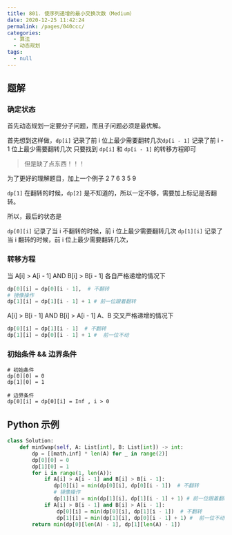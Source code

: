 ```yaml
---
title: 801. 使序列递增的最小交换次数（Medium）
date: 2020-12-25 11:42:24
permalink: /pages/040ccc/
categories: 
  - 算法
  - 动态规划
tags: 
  - null
---
```


## 题解

### 确定状态 

首先动态规划一定要分子问题，而且子问题必须是最优解。

首先想到这样做，`dp[i]` 记录了前 i 位上最少需要翻转几次`dp[i - 1]` 记录了前 i - 1 位上最少需要翻转几次
只要找到 `dp[i]` 和 `dp[i - 1]` 的转移方程即可

> 但是缺了点东西！！！

为了更好的理解题目，加上一个例子
2 7 6
3 5 9

`dp[1]` 在翻转的时候，`dp[2]` 是不知道的，所以一定不够，需要加上标记是否翻转。

所以，最后的状态是

`dp[0][i]` 记录了当 i 不翻转的时候，前 i 位上最少需要翻转几次
`dp[1][i]` 记录了当 i 翻转的时候，前 i 位上最少需要翻转几次，

### 转移方程

当 A[i] > A[i - 1] AND B[i] > B[i - 1] 各自严格递增的情况下

```python
dp[0][i] = dp[0][i - 1],  # 不翻转
# 镜像操作
dp[1][i] = dp[1][i - 1] + 1 # 前一位跟着翻转
```

A[i] > B[i - 1] AND B[i] > A[i - 1] A、B 交叉严格递增的情况下

```python
dp[0][i] = dp[1][i - 1]  # 不翻转
dp[1][i] = dp[0][i - 1] + 1 #  前一位不动
```

### 初始条件 && 边界条件

```
# 初始条件
dp[0][0] = 0
dp[1][0] = 1

# 边界条件
dp[0][i] = dp[0][i] = Inf , i > 0 
```



## Python 示例

```python
class Solution:
    def minSwap(self, A: List[int], B: List[int]) -> int:
        dp = [[math.inf] * len(A) for _ in range(2)]
        dp[0][0] = 0
        dp[1][0] = 1
        for i in range(1, len(A)):
            if A[i] > A[i - 1] and B[i] > B[i - 1]:
               dp[0][i] = min(dp[0][i], dp[0][i - 1])  # 不翻转
               # 镜像操作
               dp[1][i] = min(dp[1][i], dp[1][i - 1] + 1) # 前一位跟着翻转
            if A[i] > B[i - 1] and B[i] > A[i - 1]:
                dp[0][i] = min(dp[0][i], dp[1][i - 1])  # 不翻转
                dp[1][i] = min(dp[1][i], dp[0][i - 1] + 1) #  前一位不动
        return min(dp[0][len(A) - 1], dp[1][len(A) - 1])
```

